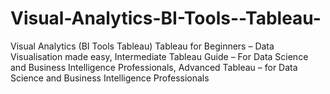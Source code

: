 # Visual-Analytics-BI-Tools--Tableau-
Visual Analytics (BI Tools Tableau) Tableau for Beginners – Data Visualisation made easy, Intermediate Tableau Guide – For Data Science and Business Intelligence Professionals, Advanced Tableau – for Data Science and Business Intelligence Professionals
